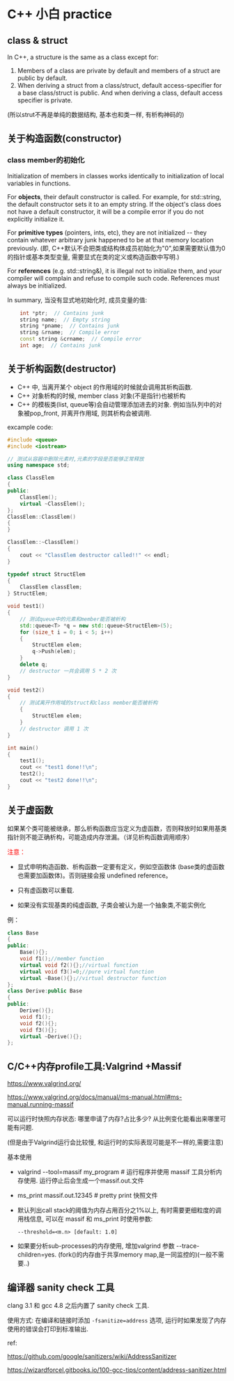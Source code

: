 # C++ 小白 practice

## class & struct

In C++, a structure is the same as a class except for:

1. Members of a class are private by default and members of a struct are public by default.
2. When deriving a struct from a class/struct, default access-specifier for a base class/struct is public. And when deriving a class, default access specifier is private.

(所以strut不再是单纯的数据结构, 基本也和类一样, 有析构神码的)

## 关于构造函数(constructor)

### class member的初始化

Initialization of members in classes works identically to initialization of local variables in functions.

For **objects**, their default constructor is called. For example, for std::string, the default constructor sets it to an empty string. If the object's class does not have a default constructor, it will be a compile error if you do not explicitly initialize it.

For **primitive types** (pointers, ints, etc), they are not initialized -- they contain whatever arbitrary junk happened to be at that memory location previously.
(即, C++默认不会把类或结构体成员初始化为"0",如果需要默认值为0的指针或基本类型变量, 需要显式在类的定义或构造函数中写明.)

For **references** (e.g. std::string&), it is illegal not to initialize them, and your compiler will complain and refuse to compile such code. References must always be initialized.

In summary, 当没有显式地初始化时, 成员变量的值:

```c++
    int *ptr;  // Contains junk
    string name;  // Empty string
    string *pname;  // Contains junk
    string &rname;  // Compile error
    const string &crname;  // Compile error
    int age;  // Contains junk
```

## 关于析构函数(destructor)

- C++ 中, 当离开某个 object 的作用域的时候就会调用其析构函数.
- C++ 对象析构的时候, member class 对象(不是指针)也被析构
- C++ 的模板类(list, queue等)会自动管理添加进去的对象. 例如当队列中的对象被pop_front, 并离开作用域, 则其析构会被调用.

excample code:

```c++
#include <queue>
#include <iostream>

// 测试从容器中删除元素时,元素的字段是否能够正常释放
using namespace std;

class ClassElem
{
public:
    ClassElem();
    virtual ~ClassElem();
};
ClassElem::ClassElem()
{
}

ClassElem::~ClassElem()
{
    cout << "ClassElem destructor called!!" << endl;
}

typedef struct StructElem
{
    ClassElem classElem;
} StructElem;

void test1()
{
    // 测试queue中的元素和member能否被析构
    std::queue<T> *q = new std::queue<StructElem>(5);
    for (size_t i = 0; i < 5; i++)
    {
        StructElem elem;
        q->Push(elem);
    }
    delete q;
    // destructor 一共会调用 5 * 2 次
}

void test2()
{
    // 测试离开作用域的struct和class member能否被析构
    {
        StructElem elem;
    }
    // destructor 调用 1 次
}

int main()
{
    test1();
    cout << "test1 done!!\n";
    test2();
    cout << "test2 done!!\n";
}
```

## 关于虚函数

如果某个类可能被继承，那么析构函数应当定义为虚函数，否则释放时如果用基类指针则不能正确析构，可能造成内存泄漏。（详见析构函数调用顺序）

<font color=red>注意：</font> 

- 显式申明构造函数、析构函数一定要有定义，例如空函数体 (base类的虚函数也需要加函数体)。否则链接会报 undefined reference。

- 只有虚函数可以重载.

- 如果没有实现基类的纯虚函数, 子类会被认为是一个抽象类,不能实例化

例：

```c++
class Base
{
public:
    Base(){};
    void f1();//member function
    virtual void f2(){};//virtual function
    virtual void f3()=0;//pure virtual function
    virtual ~Base(){};//virtual destructor function
};
class Derive:public Base
{
public:
    Derive(){};
    void f1();
    void f2(){};
    void f3(){};
    virtual ~Derive(){};
};
```
## C/C++内存profile工具:Valgrind +Massif

https://www.valgrind.org/

https://www.valgrind.org/docs/manual/ms-manual.html#ms-manual.running-massif

可以运行时快照内存状态: 哪里申请了内存?占比多少? 从比例变化能看出来哪里可能有问题.

(但是由于Valgrind运行会比较慢, 和运行时的实际表现可能是不一样的,需要注意)

基本使用

- valgrind --tool=massif my_program   # 运行程序并使用 massif 工具分析内存使用. 运行停止后会生成一个massif.out.<pid>文件
- ms_print massif.out.12345  # pretty print 快照文件
- 默认列出call stack的阈值为内存占用百分之1%以上, 有时需要更细粒度的调用栈信息, 可以在 massif 和 ms_print 时使用参数:
    ```
    --threshold=<m.n> [default: 1.0]
    ```

- 如果要分析sub-processes的内存使用, 增加valgrind 参数 --trace-children=yes. (fork()的内存由于共享memory map,是一同监控的)(一般不需要..)

## 编译器 sanity check 工具

clang 3.1 和 gcc 4.8 之后内置了 sanity check 工具.

使用方式: 在编译和链接时添加 `-fsanitize=address` 选项, 运行时如果发现了内存使用的错误会打印到标准输出.

ref:

https://github.com/google/sanitizers/wiki/AddressSanitizer

https://wizardforcel.gitbooks.io/100-gcc-tips/content/address-sanitizer.html
